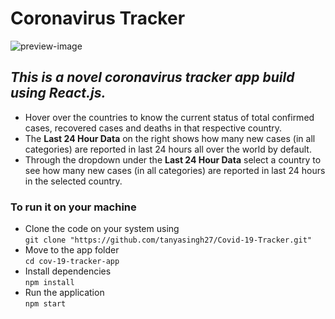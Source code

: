 # Coronavirus Tracker

<img src="https://cov-19tracker.web.app/static/media/preview-img.c460ed08.png" alt="preview-image"/><br/>
## <em>This is a novel coronavirus tracker app build using React.js.</em>
<ul>
 <li>Hover over the countries to know the current status of total confirmed cases, recovered cases and deaths in that respective country.</li>
 <li>The <strong>Last 24 Hour Data</strong> on the right shows how many new cases (in all categories) are reported in last 24 hours all over the world by default.</li>
 <li>Through the dropdown under the <strong>Last 24 Hour Data</strong> select a country to see how many new cases (in all categories) are reported in last 24 hours in the selected country.</li>
</ul>

### To run it on your machine

* Clone the code on your system using </br>
  `git clone "https://github.com/tanyasingh27/Covid-19-Tracker.git"`
* Move to the app folder </br>
  `cd cov-19-tracker-app`
* Install dependencies </br>
  `npm install`
* Run the application </br>
  `npm start`


